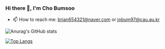 ### Hi there 👋, I'm Cho Bumsoo

- 📫 How to reach me: brian654321@naver.com or jobum97@cau.au.kr


![Anurag's GitHub stats](https://github-readme-stats.vercel.app/api?username=jobum97&count_private=true)

[![Top Langs](https://github-readme-stats.vercel.app/api/top-langs/?username=jobum97&layout=compact&langs_count=8&exclude_repo=linux_practice,Machine-Learning-Assignment)](https://github.com/anuraghazra/github-readme-stats)
